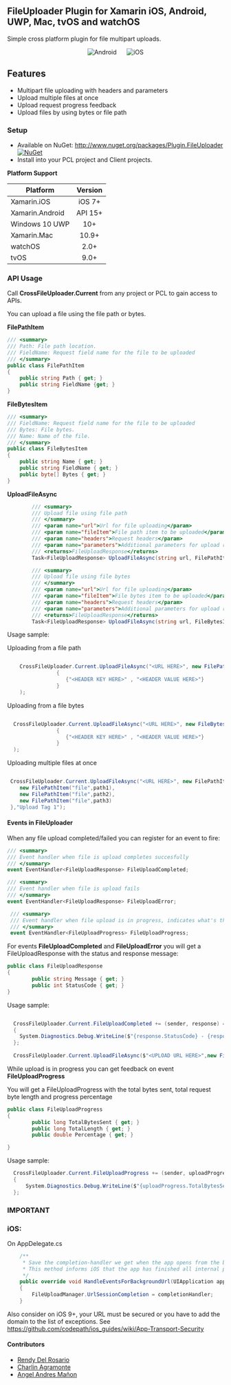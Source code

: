 ## FileUploader Plugin for Xamarin iOS, Android, UWP, Mac, tvOS and watchOS
Simple cross platform plugin for file multipart uploads.

<p align="center">
<img src="https://github.com/CrossGeeks/FileUploaderPlugin/blob/master/FileUploader%20Plugin%20-%20Android.gif" title="Android"/>&nbsp;&nbsp;&nbsp;&nbsp;&nbsp;
<img src="https://github.com/CrossGeeks/FileUploaderPlugin/blob/master/FileUploader%20Plugin%20-%20iOS.gif" title="iOS"/>
</p>

## Features

- Multipart file uploading with headers and parameters
- Upload multiple files at once
- Upload request progress feedback
- Upload files by using bytes or file path

### Setup
* Available on NuGet: http://www.nuget.org/packages/Plugin.FileUploader [![NuGet](https://img.shields.io/nuget/v/Plugin.FileUploader.svg?label=NuGet)](https://www.nuget.org/packages/Plugin.FileUploader/)
* Install into your PCL project and Client projects.


**Platform Support**

|Platform|Version|
| ------------------- | :------------------: |
|Xamarin.iOS|iOS 7+|
|Xamarin.Android|API 15+|
|Windows 10 UWP|10+|
|Xamarin.Mac|10.9+|
|watchOS|2.0+|
|tvOS|9.0+|

### API Usage

Call **CrossFileUploader.Current** from any project or PCL to gain access to APIs.

You can upload a file using the file path or bytes.


**FilePathItem**
```csharp
/// <summary>
/// Path: File path location.
/// FieldName: Request field name for the file to be uploaded
/// </summary>
public class FilePathItem
{
    public string Path { get; } 
    public string FieldName {get; } 
}
```


**FileBytesItem**
```csharp
/// <summary>
/// FieldName: Request field name for the file to be uploaded
/// Bytes: File bytes.
/// Name: Name of the file.
/// </summary>
public class FileBytesItem
{
    public string Name { get; }
    public string FieldName { get; }
    public byte[] Bytes { get; }
}
```


**UploadFileAsync**
```csharp
        /// <summary>
        /// Upload file using file path
        /// </summary>
        /// <param name="url">Url for file uploading</param>
        /// <param name="fileItem">File path item to be uploaded</param>
        /// <param name="headers">Request headers</param>
        /// <param name="parameters">Additional parameters for upload request</param>
        /// <returns>FileUploadResponse</returns>
        Task<FileUploadResponse> UploadFileAsync(string url, FilePathItem fileItem, IDictionary<string,string> headers =null,IDictionary < string, string> parameters = null);

        /// <summary>
        /// Upload file using file bytes
        /// </summary>
        /// <param name="url">Url for file uploading</param>
        /// <param name="fileItem">File bytes item to be uploaded</param>
        /// <param name="headers">Request headers</param>
        /// <param name="parameters">Additional parameters for upload request</param>
        /// <returns>FileUploadResponse</returns>
        Task<FileUploadResponse> UploadFileAsync(string url, FileBytesItem fileItem, IDictionary<string, string> headers = null, IDictionary<string, string> parameters = null);
```

Usage sample:

Uploading from a file path
```csharp

    CrossFileUploader.Current.UploadFileAsync("<URL HERE>", new FilePathItem("<REQUEST FIELD NAME HERE>","<FILE PATH HERE>"), new Dictionary<string, string>()
                {
                   {"<HEADER KEY HERE>" , "<HEADER VALUE HERE>"}
                }
    );

```

Uploading from a file bytes
```csharp

  CrossFileUploader.Current.UploadFileAsync("<URL HERE>", new FileBytesItem("<REQUEST FIELD NAME HERE>","<FILE BYTES HERE>","<FILE NAME HERE>"), new Dictionary<string, string>()
                {
                   {"<HEADER KEY HERE>" , "<HEADER VALUE HERE>"}
                }
  );

```
Uploading multiple files at once
```csharp

 CrossFileUploader.Current.UploadFileAsync("<URL HERE>", new FilePathItem[]{
    new FilePathItem("file",path1),
	new FilePathItem("file",path2),
	new FilePathItem("file",path3)
 },"Upload Tag 1");

 ```
#### Events in FileUploader
When any file upload completed/failed you can register for an event to fire:
```csharp
/// <summary>
/// Event handler when file is upload completes succesfully
/// </summary>
event EventHandler<FileUploadResponse> FileUploadCompleted; 
```

```csharp
/// <summary>
/// Event handler when file is upload fails
/// </summary>
event EventHandler<FileUploadResponse> FileUploadError; 
```

```csharp
 /// <summary>
 /// Event handler when file upload is in progress, indicates what's the upload progress so far
 /// </summary>
 event EventHandler<FileUploadProgress> FileUploadProgress;
 ```

For events **FileUploadCompleted** and **FileUploadError** you will get a FileUploadResponse with the status and response message:

```csharp
public class FileUploadResponse
{
        public string Message { get; }
        public int StatusCode { get; }
}
```

Usage sample:
```csharp

  CrossFileUploader.Current.FileUploadCompleted += (sender, response) =>
  {
    System.Diagnostics.Debug.WriteLine($"{response.StatusCode} - {response.Message}");
  };
  
  CrossFileUploader.Current.UploadFileAsync($"<UPLOAD URL HERE>",new FileItem("<FIELD NAME HERE>","<FILE PATH HERE>"));

```

While upload is in progress you can get feedback on event **FileUploadProgress**

You will get a FileUploadProgress with the total bytes sent, total request byte length and progress percentage

```csharp
public class FileUploadProgress
{
        public long TotalBytesSent { get; }
        public long TotalLength { get; }
        public double Percentage { get; }

}
```

Usage sample:
```csharp
  CrossFileUploader.Current.FileUploadProgress += (sender, uploadProgress) =>
  {
      System.Diagnostics.Debug.WriteLine($"{uploadProgress.TotalBytesSent} - {uploadProgress.Percentage}");
  };
```
### **IMPORTANT**

### iOS:
On AppDelegate.cs

```csharp
    /**
     * Save the completion-handler we get when the app opens from the background.
     * This method informs iOS that the app has finished all internal processing and can sleep again.
     */
    public override void HandleEventsForBackgroundUrl(UIApplication application, string sessionIdentifier, Action completionHandler)
    {
        FileUploadManager.UrlSessionCompletion = completionHandler;
    }
```

Also consider on iOS 9+, your URL must be secured or you have to add the domain to the list of exceptions. See https://github.com/codepath/ios_guides/wiki/App-Transport-Security


#### Contributors

* [Rendy Del Rosario](https://github.com/rdelrosario)
* [Charlin Agramonte](https://github.com/char0394)
* [Angel Andres Mañon](https://github.com/AngelAndresM)
